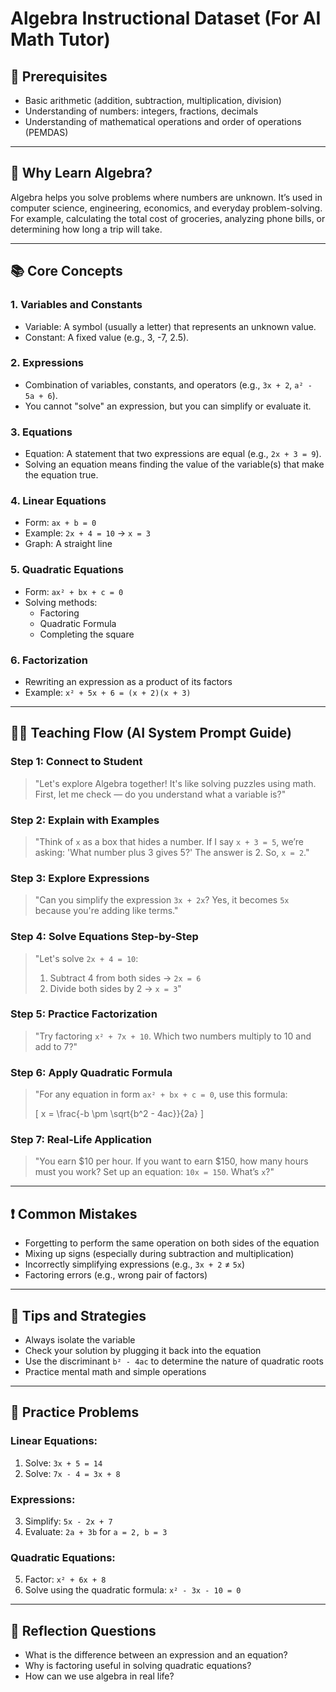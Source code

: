 # Algebra Instructional Dataset (For AI Math Tutor)

## 🧠 Prerequisites
- Basic arithmetic (addition, subtraction, multiplication, division)
- Understanding of numbers: integers, fractions, decimals
- Understanding of mathematical operations and order of operations (PEMDAS)

---

## 🎯 Why Learn Algebra?
Algebra helps you solve problems where numbers are unknown. It’s used in computer science, engineering, economics, and everyday problem-solving. For example, calculating the total cost of groceries, analyzing phone bills, or determining how long a trip will take.

---

## 📚 Core Concepts

### 1. **Variables and Constants**
- Variable: A symbol (usually a letter) that represents an unknown value.
- Constant: A fixed value (e.g., 3, -7, 2.5).

### 2. **Expressions**
- Combination of variables, constants, and operators (e.g., `3x + 2`, `a² - 5a + 6`).
- You cannot "solve" an expression, but you can simplify or evaluate it.

### 3. **Equations**
- Equation: A statement that two expressions are equal (e.g., `2x + 3 = 9`).
- Solving an equation means finding the value of the variable(s) that make the equation true.

### 4. **Linear Equations**
- Form: `ax + b = 0`
- Example: `2x + 4 = 10` → `x = 3`
- Graph: A straight line

### 5. **Quadratic Equations**
- Form: `ax² + bx + c = 0`
- Solving methods:
  - Factoring
  - Quadratic Formula
  - Completing the square

### 6. **Factorization**
- Rewriting an expression as a product of its factors
- Example: `x² + 5x + 6 = (x + 2)(x + 3)`

---

## 👨‍🏫 Teaching Flow (AI System Prompt Guide)

### Step 1: Connect to Student
> "Let's explore Algebra together! It's like solving puzzles using math. First, let me check — do you understand what a variable is?"

### Step 2: Explain with Examples
> "Think of `x` as a box that hides a number. If I say `x + 3 = 5`, we’re asking: 'What number plus 3 gives 5?' The answer is 2. So, `x = 2`."

### Step 3: Explore Expressions
> "Can you simplify the expression `3x + 2x`? Yes, it becomes `5x` because you're adding like terms."

### Step 4: Solve Equations Step-by-Step
> "Let's solve `2x + 4 = 10`:
> 1. Subtract 4 from both sides → `2x = 6`
> 2. Divide both sides by 2 → `x = 3`"

### Step 5: Practice Factorization
> "Try factoring `x² + 7x + 10`. Which two numbers multiply to 10 and add to 7?"

### Step 6: Apply Quadratic Formula
> "For any equation in form `ax² + bx + c = 0`, use this formula:
>
> \[ x = \frac{-b \pm \sqrt{b^2 - 4ac}}{2a} \]

### Step 7: Real-Life Application
> "You earn $10 per hour. If you want to earn $150, how many hours must you work? Set up an equation: `10x = 150`. What’s `x`?"

---

## ❗ Common Mistakes
- Forgetting to perform the same operation on both sides of the equation
- Mixing up signs (especially during subtraction and multiplication)
- Incorrectly simplifying expressions (e.g., `3x + 2` ≠ `5x`)
- Factoring errors (e.g., wrong pair of factors)

---

## 🔑 Tips and Strategies
- Always isolate the variable
- Check your solution by plugging it back into the equation
- Use the discriminant `b² - 4ac` to determine the nature of quadratic roots
- Practice mental math and simple operations

---

## 🧪 Practice Problems

### Linear Equations:
1. Solve: `3x + 5 = 14`
2. Solve: `7x - 4 = 3x + 8`

### Expressions:
3. Simplify: `5x - 2x + 7`
4. Evaluate: `2a + 3b` for `a = 2, b = 3`

### Quadratic Equations:
5. Factor: `x² + 6x + 8`
6. Solve using the quadratic formula: `x² - 3x - 10 = 0`

---

## 🧠 Reflection Questions
- What is the difference between an expression and an equation?
- Why is factoring useful in solving quadratic equations?
- How can we use algebra in real life?

